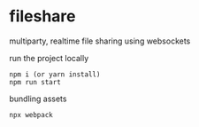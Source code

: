 # fileshare

multiparty, realtime file sharing using websockets

run the project locally

```
npm i (or yarn install)
npm run start
```

bundling assets

```
npx webpack
```
